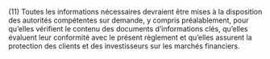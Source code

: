 (11) Toutes les informations nécessaires devraient être mises à la disposition des autorités compétentes sur demande, y compris préalablement, pour qu’elles vérifient le contenu des documents d’informations clés, qu’elles évaluent leur conformité avec le présent règlement et qu’elles assurent la protection des clients et des investisseurs sur les marchés financiers.